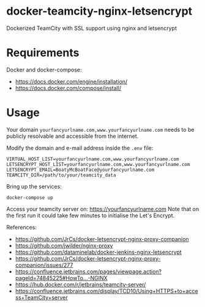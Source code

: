 # docker-teamcity-nginx-letsencrypt
 Dockerized TeamCity with SSL support using nginx and letsencrypt

# Requirements

Docker and docker-compose:
* https://docs.docker.com/engine/installation/
* https://docs.docker.com/compose/install/

# Usage

Your domain `yourfancyurlname.com,www.yourfancyurlname.com` needs to be publicly resolvable and accessible from the internet.

Modify the domain and e-mail address inside the `.env` file:

```
VIRTUAL_HOST_LIST=yourfancyurlname.com,www.yourfancyurlname.com
LETSENCRYPT_HOST_LIST=yourfancyurlname.com,www.yourfancyurlname.com
LETSENCRYPT_EMAIL=BoatyMcBoatFace@yourfancyurlname.com
TEAMCITY_DIR=/path/to/your/teamcity_data
```

Bring up the services:

```
docker-compose up
```

Access your teamcity server on: https://yourfancyurlname.com
Note that on the first run it could take few minutes to initialise the Let's Encrypt.


References:
* https://github.com/JrCs/docker-letsencrypt-nginx-proxy-companion
* https://github.com/jwilder/nginx-proxy
* https://github.com/dataminelab/docker-jenkins-nginx-letsencrypt
* https://github.com/JrCs/docker-letsencrypt-nginx-proxy-companion/issues/277
* https://confluence.jetbrains.com/pages/viewpage.action?pageId=74845225#HowTo...-NGINX
* https://hub.docker.com/r/jetbrains/teamcity-server/
* https://confluence.jetbrains.com/display/TCD10/Using+HTTPS+to+access+TeamCity+server
